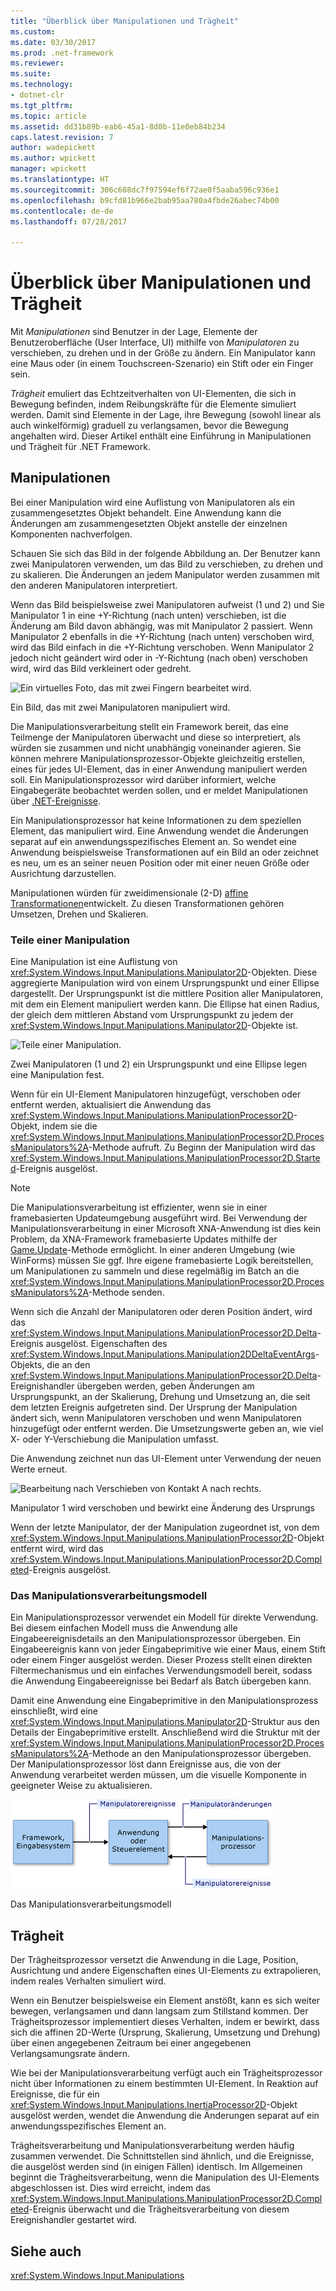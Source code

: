 ```yaml
---
title: "Überblick über Manipulationen und Trägheit"
ms.custom: 
ms.date: 03/30/2017
ms.prod: .net-framework
ms.reviewer: 
ms.suite: 
ms.technology:
- dotnet-clr
ms.tgt_pltfrm: 
ms.topic: article
ms.assetid: dd31b89b-eab6-45a1-8d0b-11e0eb84b234
caps.latest.revision: 7
author: wadepickett
ms.author: wpickett
manager: wpickett
ms.translationtype: HT
ms.sourcegitcommit: 306c608dc7f97594ef6f72ae0f5aaba596c936e1
ms.openlocfilehash: b9cfd81b966e2bab95aa780a4fbde26abec74b00
ms.contentlocale: de-de
ms.lasthandoff: 07/28/2017

---
```

# <a name="manipulations-and-inertia-overview"></a>Überblick über Manipulationen und Trägheit
Mit *Manipulationen* sind Benutzer in der Lage, Elemente der Benutzeroberfläche (User Interface, UI) mithilfe von *Manipulatoren* zu verschieben, zu drehen und in der Größe zu ändern. Ein Manipulator kann eine Maus oder (in einem Touchscreen-Szenario) ein Stift oder ein Finger sein.  
  
 *Trägheit* emuliert das Echtzeitverhalten von UI-Elementen, die sich in Bewegung befinden, indem Reibungskräfte für die Elemente simuliert werden. Damit sind Elemente in der Lage, ihre Bewegung (sowohl linear als auch winkelförmig) graduell zu verlangsamen, bevor die Bewegung angehalten wird. Dieser Artikel enthält eine Einführung in Manipulationen und Trägheit für .NET Framework.  
  
## <a name="manipulations"></a>Manipulationen  
 Bei einer Manipulation wird eine Auflistung von Manipulatoren als ein zusammengesetztes Objekt behandelt. Eine Anwendung kann die Änderungen am zusammengesetzten Objekt anstelle der einzelnen Komponenten nachverfolgen.  
  
 Schauen Sie sich das Bild in der folgende Abbildung an. Der Benutzer kann zwei Manipulatoren verwenden, um das Bild zu verschieben, zu drehen und zu skalieren. Die Änderungen an jedem Manipulator werden zusammen mit den anderen Manipulatoren interpretiert.  
  
 Wenn das Bild beispielsweise zwei Manipulatoren aufweist (1 und 2) und Sie Manipulator 1 in eine +Y-Richtung (nach unten) verschieben, ist die Änderung am Bild davon abhängig, was mit Manipulator 2 passiert. Wenn Manipulator 2 ebenfalls in die +Y-Richtung (nach unten) verschoben wird, wird das Bild einfach in die +Y-Richtung verschoben. Wenn Manipulator 2 jedoch nicht geändert wird oder in -Y-Richtung (nach oben) verschoben wird, wird das Bild verkleinert oder gedreht.  
  
 ![Ein virtuelles Foto, das mit zwei Fingern bearbeitet wird.](../../../docs/framework/common-client-technologies/media/manipulation-resize.png "Manipulation_Resize")  
  
 Ein Bild, das mit zwei Manipulatoren manipuliert wird.  
  
 Die Manipulationsverarbeitung stellt ein Framework bereit, das eine Teilmenge der Manipulatoren überwacht und diese so interpretiert, als würden sie zusammen und nicht unabhängig voneinander agieren. Sie können mehrere Manipulationsprozessor-Objekte gleichzeitig erstellen, eines für jedes UI-Element, das in einer Anwendung manipuliert werden soll. Ein Manipulationsprozessor wird darüber informiert, welche Eingabegeräte beobachtet werden sollen, und er meldet Manipulationen über [.NET-Ereignisse](http://msdn.microsoft.com/library/17sde2xt.aspx).  
  
 Ein Manipulationsprozessor hat keine Informationen zu dem speziellen Element, das manipuliert wird. Eine Anwendung wendet die Änderungen separat auf ein anwendungsspezifisches Element an. So wendet eine Anwendung beispielsweise Transformationen auf ein Bild an oder zeichnet es neu, um es an seiner neuen Position oder mit einer neuen Größe oder Ausrichtung darzustellen.  
  
 Manipulationen würden für zweidimensionale (2-D) [affine Transformationen](http://msdn.microsoft.com/library/ms533810\(VS.85\).aspx)entwickelt. Zu diesen Transformationen gehören Umsetzen, Drehen und Skalieren.  
  
### <a name="parts-of-a-manipulation"></a>Teile einer Manipulation  
 Eine Manipulation ist eine Auflistung von <xref:System.Windows.Input.Manipulations.Manipulator2D>-Objekten. Diese aggregierte Manipulation wird von einem Ursprungspunkt und einer Ellipse dargestellt. Der Ursprungspunkt ist die mittlere Position aller Manipulatoren, mit dem ein Element manipuliert werden kann. Die Ellipse hat einen Radius, der gleich dem mittleren Abstand vom Ursprungspunkt zu jedem der <xref:System.Windows.Input.Manipulations.Manipulator2D>-Objekte ist.  
  
 ![Teile einer Manipulation.](../../../docs/framework/common-client-technologies/media/manipulation-definition.png "Manipulation_Definition")  
  
 Zwei Manipulatoren (1 und 2) ein Ursprungspunkt und eine Ellipse legen eine Manipulation fest.  
  
 Wenn für ein UI-Element Manipulatoren hinzugefügt, verschoben oder entfernt werden, aktualisiert die Anwendung das <xref:System.Windows.Input.Manipulations.ManipulationProcessor2D>-Objekt, indem sie die <xref:System.Windows.Input.Manipulations.ManipulationProcessor2D.ProcessManipulators%2A>-Methode aufruft. Zu Beginn der Manipulation wird das <xref:System.Windows.Input.Manipulations.ManipulationProcessor2D.Started>-Ereignis ausgelöst.  
  
> [!NOTE]
>  Die Manipulationsverarbeitung ist effizienter, wenn sie in einer framebasierten Updateumgebung ausgeführt wird. Bei Verwendung der Manipulationsverarbeitung in einer Microsoft XNA-Anwendung ist dies kein Problem, da XNA-Framework framebasierte Updates mithilfe der [Game.Update](http://msdn.microsoft.com/library/microsoft.xna.framework.game.update.aspx)-Methode ermöglicht. In einer anderen Umgebung (wie WinForms) müssen Sie ggf. Ihre eigene framebasierte Logik bereitstellen, um Manipulationen zu sammeln und diese regelmäßig im Batch an die <xref:System.Windows.Input.Manipulations.ManipulationProcessor2D.ProcessManipulators%2A>-Methode senden.  
  
 Wenn sich die Anzahl der Manipulatoren oder deren Position ändert, wird das <xref:System.Windows.Input.Manipulations.ManipulationProcessor2D.Delta>-Ereignis ausgelöst. Eigenschaften des <xref:System.Windows.Input.Manipulations.Manipulation2DDeltaEventArgs>-Objekts, die an den <xref:System.Windows.Input.Manipulations.ManipulationProcessor2D.Delta>-Ereignishandler übergeben werden, geben Änderungen am Ursprungspunkt, an der Skalierung, Drehung und Umsetzung an, die seit dem letzten Ereignis aufgetreten sind. Der Ursprung der Manipulation ändert sich, wenn Manipulatoren verschoben und wenn Manipulatoren hinzugefügt oder entfernt werden. Die Umsetzungswerte geben an, wie viel X- oder Y-Verschiebung die Manipulation umfasst.  
  
 Die Anwendung zeichnet nun das UI-Element unter Verwendung der neuen Werte erneut.  
  
 ![Bearbeitung nach Verschieben von Kontakt A nach rechts.](../../../docs/framework/common-client-technologies/media/manipulation-changed.png "Manipulation_Changed")  
  
 Manipulator 1 wird verschoben und bewirkt eine Änderung des Ursprungs  
  
 Wenn der letzte Manipulator, der der Manipulation zugeordnet ist, von dem <xref:System.Windows.Input.Manipulations.ManipulationProcessor2D>-Objekt entfernt wird, wird das <xref:System.Windows.Input.Manipulations.ManipulationProcessor2D.Completed>-Ereignis ausgelöst.  
  
### <a name="the-manipulation-processing-model"></a>Das Manipulationsverarbeitungsmodell  
 Ein Manipulationsprozessor verwendet ein Modell für direkte Verwendung. Bei diesem einfachen Modell muss die Anwendung alle Eingabeereignisdetails an den Manipulationsprozessor übergeben. Ein Eingabeereignis kann von jeder Eingabeprimitive wie einer Maus, einem Stift oder einem Finger ausgelöst werden. Dieser Prozess stellt einen direkten Filtermechanismus und ein einfaches Verwendungsmodell bereit, sodass die Anwendung Eingabeereignisse bei Bedarf als Batch übergeben kann.  
  
 Damit eine Anwendung eine Eingabeprimitive in den Manipulationsprozess einschließt, wird eine <xref:System.Windows.Input.Manipulations.Manipulator2D>-Struktur aus den Details der Eingabeprimitive erstellt. Anschließend wird die Struktur mit der <xref:System.Windows.Input.Manipulations.ManipulationProcessor2D.ProcessManipulators%2A>-Methode an den Manipulationsprozessor übergeben. Der Manipulationsprozessor löst dann Ereignisse aus, die von der Anwendung verarbeitet werden müssen, um die visuelle Komponente in geeigneter Weise zu aktualisieren.  
  
 ![Ablauf des Modells für direkte Verwendung von Manipulationen.](../../../docs/framework/common-client-technologies/media/manipulation-flow.png "Manipulation_Flow")  
  
 Das Manipulationsverarbeitungsmodell  
  
## <a name="inertia"></a>Trägheit  
 Der Trägheitsprozessor versetzt die Anwendung in die Lage, Position, Ausrichtung und andere Eigenschaften eines UI-Elements zu extrapolieren, indem reales Verhalten simuliert wird.  
  
 Wenn ein Benutzer beispielsweise ein Element anstößt, kann es sich weiter bewegen, verlangsamen und dann langsam zum Stillstand kommen. Der Trägheitsprozessor implementiert dieses Verhalten, indem er bewirkt, dass sich die affinen 2D-Werte (Ursprung, Skalierung, Umsetzung und Drehung) über einen angegebenen Zeitraum bei einer angegebenen Verlangsamungsrate ändern.  
  
 Wie bei der Manipulationsverarbeitung verfügt auch ein Trägheitsprozessor nicht über Informationen zu einem bestimmten UI-Element. In Reaktion auf Ereignisse, die für ein <xref:System.Windows.Input.Manipulations.InertiaProcessor2D>-Objekt ausgelöst werden, wendet die Anwendung die Änderungen separat auf ein anwendungsspezifisches Element an.  
  
 Trägheitsverarbeitung und Manipulationsverarbeitung werden häufig zusammen verwendet. Die Schnittstellen sind ähnlich, und die Ereignisse, die ausgelöst werden sind (in einigen Fällen) identisch. Im Allgemeinen beginnt die Trägheitsverarbeitung, wenn die Manipulation des UI-Elements abgeschlossen ist. Dies wird erreicht, indem das <xref:System.Windows.Input.Manipulations.ManipulationProcessor2D.Completed>-Ereignis überwacht und die Trägheitsverarbeitung von diesem Ereignishandler gestartet wird.  
  
## <a name="see-also"></a>Siehe auch  
 <xref:System.Windows.Input.Manipulations>

